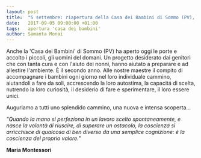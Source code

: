 ```yaml
---
layout: post
title:  "5 settembre: riapertura della Casa dei Bambini di Sommo (PV), progetto di educazione parentale Montessori"
date:   2017-09-05 09:00:00 +01:00
tags:   apertura 'casa dei bambini'
author: Samanta Monai
---
```


Anche la 'Casa dei Bambini' di Sommo (PV) ha aperto oggi le porte e accolto i piccoli, gli uomini del domani. Un progetto desiderato dai genitori che con tanta cura e con l'aiuto dei nonni, hanno aiutato a preparare e ad allestire l'ambiente. È il secondo anno. Alle nostre maestre il compito di accompagnare i bambini ogni giorno nel loro individuale cammino, aiutandoli a fare da soli, accrescendo la loro autostima, la capacitá di scelta, nutrendo la loro curiosità, il desiderio di fare e sperimentare, il loro essere unici. 

Auguriamo a tutti uno splendido cammino, una nuova e intensa scoperta...


*"Quando la mano si perfeziona in un lavoro scelto spontaneamente, e nasce la volontà di riuscire, di superare un ostacolo, la coscienza si arricchisce di qualcosa di ben diverso da una semplice cognizione: è la coscienza del proprio valore."*

**Maria Montessori**